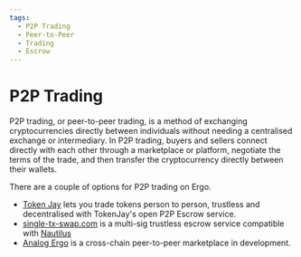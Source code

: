 ```yaml
---
tags:
  - P2P Trading
  - Peer-to-Peer
  - Trading
  - Escrow
---
```


# P2P Trading

P2P trading, or peer-to-peer trading, is a method of exchanging cryptocurrencies directly between individuals without needing a centralised exchange or intermediary. In P2P trading, buyers and sellers connect directly with each other through a marketplace or platform, negotiate the terms of the trade, and then transfer the cryptocurrency directly between their wallets.

There are a couple of options for P2P trading on Ergo. 

- [Token Jay](https://tokenjay.app) lets you trade tokens person to person, trustless and decentralised with TokenJay's open P2P Escrow service.
- [single-tx-swap.com](https://www.single-tx-swap.com/) is a multi-sig trustless escrow service compatible with [Nautilus](wallets.md)
- [Analog Ergo](analog-ergo.md) is a cross-chain peer-to-peer marketplace in development.
